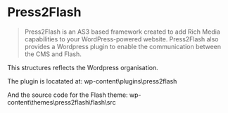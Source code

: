 Press2Flash
===========

>Press2Flash is an AS3 based framework created to add Rich Media capabilities to your WordPress-powered website.  Press2Flash also provides a Wordpress plugin to enable the communication between the CMS and Flash.


This structures reflects the Wordpress organisation.

The plugin is locatated at: wp-content\plugins\press2flash

And the source code for the Flash theme: wp-content\themes\press2flash\flash\src
